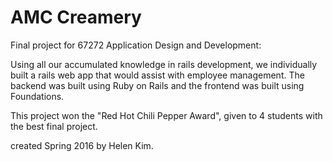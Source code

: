 # AMC Creamery
Final project for 67272 Application Design and Development: 

Using all our accumulated knowledge in rails development, we individually built a rails web app that would assist with employee management. The backend was built using Ruby on Rails and the frontend was built using Foundations.

This project won the "Red Hot Chili Pepper Award", given to 4 students with the best final project.

created Spring 2016 by Helen Kim.
